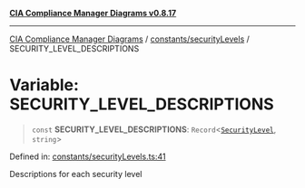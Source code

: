[**CIA Compliance Manager Diagrams v0.8.17**](../../../README.md)

***

[CIA Compliance Manager Diagrams](../../../modules.md) / [constants/securityLevels](../README.md) / SECURITY\_LEVEL\_DESCRIPTIONS

# Variable: SECURITY\_LEVEL\_DESCRIPTIONS

> `const` **SECURITY\_LEVEL\_DESCRIPTIONS**: `Record`\<[`SecurityLevel`](../../../types/cia/type-aliases/SecurityLevel.md), `string`\>

Defined in: [constants/securityLevels.ts:41](https://github.com/Hack23/cia-compliance-manager/blob/6a2219920f4c187f7eafa3e355e36b35c9c19248/src/constants/securityLevels.ts#L41)

Descriptions for each security level
